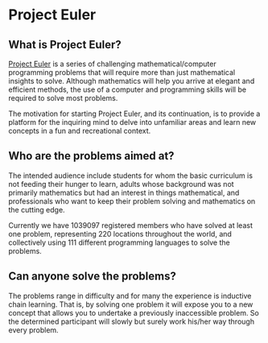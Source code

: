 # Project Euler

## What is Project Euler?

[Project Euler](https://projecteuler.net) is a series of challenging mathematical/computer programming problems that will require more than just mathematical insights to solve. 
Although mathematics will help you arrive at elegant and efficient methods, the use of a computer and programming skills will be required to solve most problems.

The motivation for starting Project Euler, and its continuation, is to provide a platform for the inquiring mind to delve into unfamiliar areas and learn new concepts in a fun and recreational context.

## Who are the problems aimed at?

The intended audience include students for whom the basic curriculum is not feeding their hunger to learn, adults whose background was not primarily mathematics but had an interest in things mathematical, and professionals who want to keep their problem solving and mathematics on the cutting edge.

Currently we have 1039097 registered members who have solved at least one problem, representing 220 locations throughout the world, and collectively using 111 different programming languages to solve the problems.

## Can anyone solve the problems?

The problems range in difficulty and for many the experience is inductive chain learning. 
That is, by solving one problem it will expose you to a new concept that allows you to undertake a previously inaccessible problem. 
So the determined participant will slowly but surely work his/her way through every problem.
